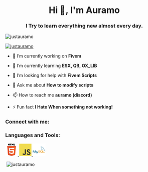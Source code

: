 <h1 align="center">Hi 👋, I'm Auramo</h1>
<h3 align="center">I Try to learn everything new almost every day.</h3>

<p align="left"> <img src="https://komarev.com/ghpvc/?username=justauramo&label=Profile%20views&color=0e75b6&style=flat" alt="justauramo" /> </p>

<p align="left"> <a href="https://github.com/ryo-ma/github-profile-trophy"><img src="https://github-profile-trophy.vercel.app/?username=justauramo" alt="justauramo" /></a> </p>

- 🔭 I’m currently working on **Fivem**

- 🌱 I’m currently learning **ESX, QB, OX_LIB**

- 🤝 I’m looking for help with **Fivem Scripts**

- 💬 Ask me about **How to modify scripts**

- 📫 How to reach me **auramo (discord)**

- ⚡ Fun fact **I Hate When something not working!**

<h3 align="left">Connect with me:</h3>
<p align="left">
</p>

<h3 align="left">Languages and Tools:</h3>
<p align="left"> <a href="https://www.w3.org/html/" target="_blank" rel="noreferrer"> <img src="https://raw.githubusercontent.com/devicons/devicon/master/icons/html5/html5-original-wordmark.svg" alt="html5" width="40" height="40"/> </a> <a href="https://developer.mozilla.org/en-US/docs/Web/JavaScript" target="_blank" rel="noreferrer"> <img src="https://raw.githubusercontent.com/devicons/devicon/master/icons/javascript/javascript-original.svg" alt="javascript" width="40" height="40"/> </a> <a href="https://www.mysql.com/" target="_blank" rel="noreferrer"> <img src="https://raw.githubusercontent.com/devicons/devicon/master/icons/mysql/mysql-original-wordmark.svg" alt="mysql" width="40" height="40"/> </a> </p>

<p>&nbsp;<img align="center" src="https://github-readme-stats.vercel.app/api?username=justauramo&show_icons=true&locale=en" alt="justauramo" /></p>
